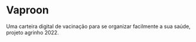 # Vaproon
Uma carteira digital de vacinação para se organizar facilmente a sua saúde, projeto agrinho 2022.
